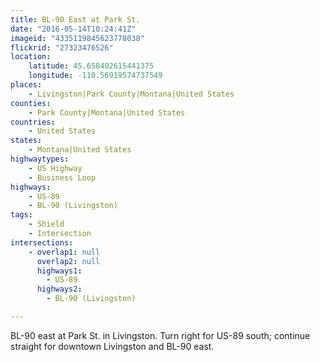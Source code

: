 ```yaml
---
title: BL-90 East at Park St.
date: "2016-05-14T10:24:41Z"
imageid: "4335119845623778038"
flickrid: "27323476526"
location:
    latitude: 45.658402615441375
    longitude: -110.56919574737549
places:
    - Livingston|Park County|Montana|United States
counties:
    - Park County|Montana|United States
countries:
    - United States
states:
    - Montana|United States
highwaytypes:
    - US Highway
    - Business Loop
highways:
    - US-89
    - BL-90 (Livingston)
tags:
    - Shield
    - Intersection
intersections:
    - overlap1: null
      overlap2: null
      highways1:
        - US-89
      highways2:
        - BL-90 (Livingston)

---
```

BL-90 east at Park St. in Livingston.  Turn right for US-89 south; continue straight for downtown Livingston and BL-90 east.